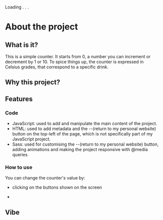 Loading . . .

# About the project

## What is it?

This is a simple counter. It starts from 0, a number you can increment or decrement by 1 or 10.
To spice things up, the counter is expressed in Celsius grades, that correspond to a specific drink.


## Why this project?


## Features

### Code

 * JavaScript: used to add and manipulate the main content of the project.
 * HTML: used to add metadata and the --(return to my personal website) button on the top-left of the page, which is not specifically part of my JavaScript project.
 * Sass: used for customising the --(return to my personal website) button, adding animations and making the project responsive with @media queries

### How to use

You can change the counter's value by:
 * clicking on the buttons shown on the screen
  - 


## Vibe
